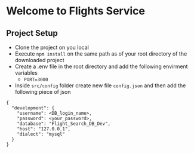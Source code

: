 # Welcome to Flights Service

## Project Setup
- Clone the project  on you local
- Execute `npm install` on the same path as of your root directory of the downloaded project
- Create a .env file in the root directory and add the following envirment variables
    - `PORT=3000`
- Inside `src/config` folder create new file `config.json` and then add the following piece of json
```
{
  "development": {
    "username": <DB_login_name>,
    "password": <your_password>,
    "database": "Flight_Search_DB_Dev",
    "host": "127.0.0.1",
    "dialect": "mysql"
  }
}

```